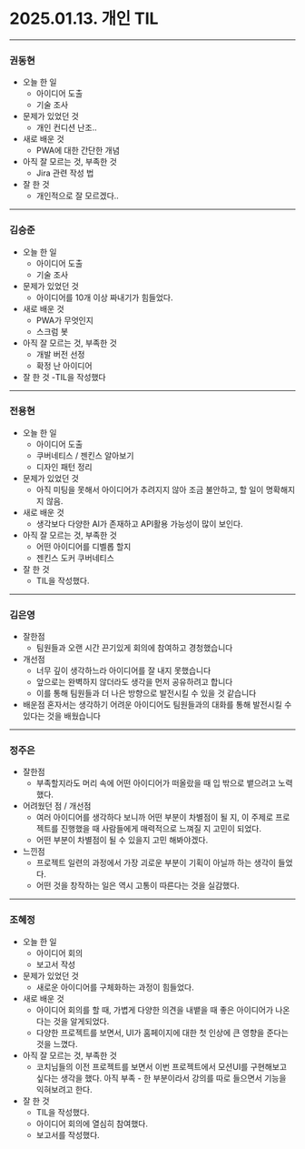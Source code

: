 # 2025.01.13. 개인 TIL
- - -
### 권동현
- 오늘 한 일
	- 아이디어 도출
	- 기술 조사
- 문제가 있었던 것
	- 개인 컨디션 난조..
- 새로 배운 것
	- PWA에 대한 간단한 개념
- 아직 잘 모르는 것, 부족한 것
	- Jira 관련 작성 법
- 잘 한 것
	- 개인적으로 잘 모르겠다..
- - -

### 김승준
- 오늘 한 일
	- 아이디어 도출
	- 기술 조사
- 문제가 있었던 것
	- 아이디어를 10개 이상 짜내기가 힘들었다.
- 새로 배운 것
	- PWA가 무엇인지
	- 스크럼 봇
- 아직 잘 모르는 것, 부족한 것
	- 개발 버전 선정
	- 확정 난 아이디어
- 잘 한 것
	-TIL을 작성했다
- - -

### 전용현
- 오늘 한 일
   - 아이디어 도출
   - 쿠버네티스 / 젠킨스 알아보기
   - 디자인 패턴 정리
- 문제가 있었던 것
   - 아직 미팅을 못해서 아이디어가 추려지지 않아 조금 불안하고, 할 일이 명확해지지 않음.
- 새로 배운 것
   - 생각보다 다양한 AI가 존재하고 API활용 가능성이 많이 보인다.
- 아직 잘 모르는 것, 부족한 것
   - 어떤 아이디어를 디벨롭 할지
   - 젠킨스 도커 쿠버네티스
- 잘 한 것
   - TIL을 작성했다.
- - -

### 김은영
- 잘한점
	- 팀원들과 오랜 시간 끈기있게 회의에 참여하고 경청했습니다
- 개선점
	- 너무 깊이 생각하느라 아이디어를 잘 내지 못했습니다
	- 앞으로는 완벽하지 않더라도 생각을 먼저 공유하려고 합니다
	- 이를 통해 팀원들과 더 나은 방향으로 발전시킬 수 있을 것 같습니다
- 배운점
	 혼자서는 생각하기 어려운 아이디어도 팀원들과의 대화를 통해 발전시킬 수 있다는 것을 배웠습니다
- - -

### 정주은
- 잘한점
	- 부족할지라도 머리 속에 어떤 아이디어가 떠올랐을 때 입 밖으로 뱉으려고 노력했다.
- 어려웠던 점 / 개선점
	- 여러 아이디어를 생각하다 보니까 어떤 부분이 차별점이 될 지, 이 주제로 프로젝트를 진행했을 때 사람들에게 매력적으로 느껴질 지 고민이 되었다.
	- 어떤 부분이 차별점이 될 수 있을지 고민 해봐야겠다.
- 느낀점
	- 프로젝트 일련의 과정에서 가장 괴로운 부분이 기획이 아닐까 하는 생각이 들었다.
	- 어떤 것을 창작하는 일은 역시 고통이 따른다는 것을 실감했다.
- - -

### 조혜정
- 오늘 한 일
	- 아이디어 회의
	- 보고서 작성
- 문제가 있었던 것
	- 새로운 아이디어를 구체화하는 과정이 힘들었다.
- 새로 배운 것
	- 아이디어 회의를 할 때, 가볍게 다양한 의견을 내뱉을 때 좋은 아이디어가 나온다는 것을 알게되었다.
	- 다양한 프로젝트를 보면서, UI가 홈페이지에 대한 첫 인상에 큰 영향을 준다는 것을 느꼈다.
- 아직 잘 모르는 것, 부족한 것
	- 코치님들의 이전 프로젝트를 보면서 이번 프로젝트에서 모션UI를 구현해보고 싶다는 생각을 했다. 아직 부족	- 한 부분이라서 강의를 따로 들으면서 기능을 익혀보려고 한다.
- 잘 한 것
	- TIL을 작성했다.
	- 아이디어 회의에 열심히 참여했다.
	- 보고서를 작성했다.
